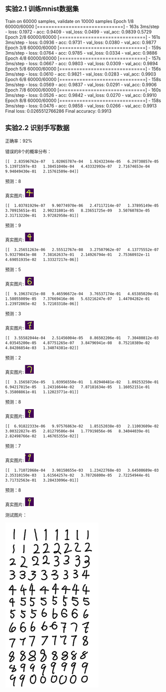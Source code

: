 ## 实验2.1 训练mnist数据集

Train on 60000 samples, validate on 10000 samples
Epoch 1/8
60000/60000 [==============================] - 163s 3ms/step - loss: 0.1972 - acc: 0.9409 - val_loss: 0.0499 - val_acc: 0.9839 0.5729
Epoch 2/8
60000/60000 [==============================] - 161s 3ms/step - loss: 0.0936 - acc: 0.9731 - val_loss: 0.0380 - val_acc: 0.9877
Epoch 3/8
60000/60000 [==============================] - 159s 3ms/step - loss: 0.0764 - acc: 0.9785 - val_loss: 0.0334 - val_acc: 0.9886
Epoch 4/8
60000/60000 [==============================] - 157s 3ms/step - loss: 0.0667 - acc: 0.9803 - val_loss: 0.0309 - val_acc: 0.9894
Epoch 5/8
60000/60000 [==============================] - 156s 3ms/step - loss: 0.0610 - acc: 0.9821 - val_loss: 0.0283 - val_acc: 0.9903
Epoch 6/8
60000/60000 [==============================] - 158s 3ms/step - loss: 0.0569 - acc: 0.9837 - val_loss: 0.0291 - val_acc: 0.9906
Epoch 7/8
60000/60000 [==============================] - 160s 3ms/step - loss: 0.0526 - acc: 0.9842 - val_loss: 0.0270 - val_acc: 0.9910
Epoch 8/8
60000/60000 [==============================] - 158s 3ms/step - loss: 0.0476 - acc: 0.9858 - val_loss: 0.0266 - val_acc: 0.9913
Final loss: 0.0265512766286
Final accuracy: 0.9913

## 实验2.2 识别手写数据

正确率：92%

错误的8个的概率分布：

    [[  2.83596762e-07   1.02065787e-04   1.92432344e-05   6.29730857e-05	5.13971597e-03   1.38451040e-04   4.43332993e-07   2.71674653e-04
    9.94049430e-01   2.15761509e-04]]
预测：8

真实图片: ![40](ex2\40.jpg)

    [[  1.03781929e-07   9.90774970e-06   2.47117214e-07   1.37895149e-05	3.70915651e-01   2.90231801e-05   8.23651725e-09   3.50760783e-05
    2.31713220e-01   3.97282958e-01]]
预测：9

真实图片: ![49](ex2\49.jpg)

    [[  3.25651263e-06   2.55512767e-08   3.27507962e-07   4.13775552e-07	5.93279843e-08   7.38162637e-01   2.14926794e-01   2.75360932e-11
    4.69051935e-02   1.33327217e-06]]
预测：5

真实图片: ![53](ex2\53.jpg)

    [[  9.19637415e-08   9.46596672e-04   3.76537174e-01   4.65385020e-01	1.58055009e-05   7.37669416e-06   5.63216247e-07   1.44704282e-01
    1.23972865e-02   5.72103318e-06]]
预测：3

真实图片: ![62](ex2\62.jpg)

    [[  3.55582044e-04   2.51456004e-05   8.86502206e-01   7.30480812e-03	4.03545200e-05   4.87751265e-07   3.84796941e-08   8.75210389e-02
    4.84286854e-03   1.34074381e-02]]
预测：2

真实图片: ![65](ex2\65.jpg)

    [[  3.15658726e-05   1.03956550e-01   1.02940481e-02   1.09253250e-01	6.94217815e-05   1.24316644e-02   7.87181634e-05   1.16052151e-01
    5.35808861e-01   1.12023771e-01]]
预测：8

真实图片: ![82](ex2\82.jpg)

    [[  6.91822333e-06   9.97576863e-02   1.85152038e-03   2.11003609e-02	3.00322827e-05   2.81279586e-04   1.77919856e-06   8.34044039e-01
    2.82498766e-02   1.46765355e-02]]
预测：7

真实图片:  ![84](ex2\84.jpg)

    [[  1.71072068e-04   3.98158655e-03   1.23422768e-03   3.64508689e-03	2.35310150e-03   1.61564257e-02   3.78726800e-05   2.72254944e-01
    3.71732563e-01   3.28433096e-01]]
预测：8

真实图片: ![88](ex2\88.jpg)

测试图片：

![pic6](ex2\test\pic6.png)